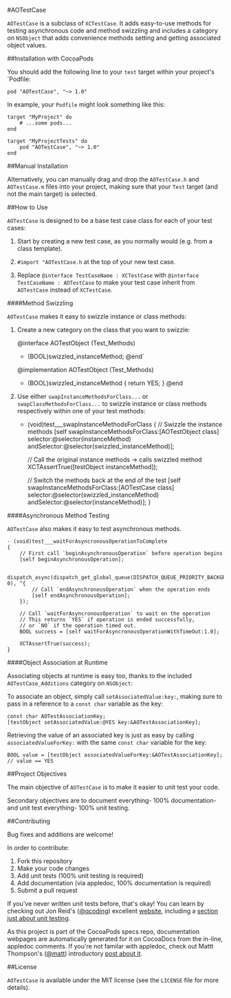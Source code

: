 #AOTestCase

`AOTestCase` is a subclass of `XCTestCase`. It adds easy-to-use methods for testing asynchronous code and method swizzling and includes a category on `NSObject` that adds convenience methods setting and getting associated object values.

##Installation with CocoaPods

You should add the following line to your `test` target within your project's `Podfile:

    pod "AOTestCase", "~> 1.0"
    
In example, your `Podfile` might look something like this:

    target "MyProject" do
        # ...some pods...
    end

    target "MyProjectTests" do
        pod "AOTestCase", "~> 1.0"
    end

##Manual Installation

Alternatively, you can manually drag and drop the `AOTestCase.h` and `AOTestCase.m` files into your project, making sure that your `Test` target (and not the main target) is selected.

##How to Use

`AOTestCase` is designed to be a base test case class for each of your test cases:

1) Start by creating a new test case, as you normally would (e.g. from a class template).

2) `#import "AOTestCase.h` at the top of your new test case.

3) Replace `@interface TestCaseName : XCTestCase` with `@interface TestCaseName : AOTestCase` to make your test case inherit from `AOTestCase` instead of `XCTestCase`.

####Method Swizzling

`AOTestCase` makes it easy to swizzle instance or class methods:

1) Create a new category on the class that you want to swizzle:
    
    @interface AOTestObject (Test_Methods)
    - (BOOL)swizzled_instanceMethod;
    @end`

    @implementation AOTestObject (Test_Methods)
    - (BOOL)swizzled_instanceMethod
    {
      return YES;
    }
    @end

2) Use either `swapInstanceMethodsForClass...` or `swapClassMethodsForClass...` to swizzle instance or class methods respectively within one of your test methods:

    - (void)test___swapInstanceMethodsForClass
    {
        // Swizzle the instance methods
        [self swapInstanceMethodsForClass:[AOTestObject class]
                               selector:@selector(instanceMethod)
                            andSelector:@selector(swizzled_instanceMethod)];
        
        // Call the original instance methods -> calls swizzled method
       XCTAssertTrue([testObject instanceMethod]);
       
       // Switch the methods back at the end of the test
      [self swapInstanceMethodsForClass:[AOTestCase class]
                               selector:@selector(swizzled_instanceMethod)
                            andSelector:@selector(instanceMethod)];
    }

####Asynchronous Method Testing

`AOTestCase` also makes it easy to test asynchronous methods.

    - (void)test___waitForAsyncronousOperationToComplete
    {
        // First call `beginAsynchronousOperation` before operation begins
        [self beginAsynchronousOperation];
        
        dispatch_async(dispatch_get_global_queue(DISPATCH_QUEUE_PRIORITY_BACKGROUND, 0), ^{
            // Call `endAsynchronousOperation` when the operation ends
            [self endAsynchronousOperation];
        });
  
        // Call `waitForAsyncronousOperation` to wait on the operation
        // This returns `YES` if operation is ended successfully,
        // or `NO` if the operation timed out.
        BOOL success = [self waitForAsyncronousOperationWithTimeOut:1.0];
        
        XCTAssertTrue(success);
    }
    
####Object Association at Runtime

Associating objects at runtime is easy too, thanks to the included `AOTestCase_Additions` category on `NSObject`:

To associate an object, simply call `setAssociatedValue:key:`, making sure to pass in a reference to a `const char` variable as the key:

    const char AOTestAssociationKey;
    [testObject setAssociatedValue:@YES key:&AOTestAssociationKey];
        
Retrieving the value of an associated key is just as easy by calling `associatedValueForKey:` with the same `const char` variable for the key:

    BOOL value = [testObject associatedValueForKey:&AOTestAssociationKey];
    // value == YES

##Project Objectives

The main objective of `AOTestCase` is to make it easier to unit test your code.

Secondary objectives are to document everything- 100% documentation- and unit test everything- 100% unit testing.

##Contributing

Bug fixes and additions are welcome!

In order to contribute:

1) Fork this repository
2) Make your code changes
3) Add unit tests (100% unit testing is required)
4) Add documentation (via appledoc, 100% documentation is required)
5) Submit a pull request

If you've never written unit tests before, that's okay! You can learn by checking out Jon Reid's (<a href="https://twitter.com/qcoding">@qcoding</a>) excellent <a href="http://qualitycoding.org/">website</a>, including a <a href="http://qualitycoding.org/unit-testing/">section just about unit testing</a>.

As this project is part of the CocoaPods specs repo, documentation webpages are automatically generated for it on CocoaDocs from the in-line, appledoc comments. If you're not familar with appledoc, check out Mattt Thompson's (<a href="https://twitter.com/mattt">@matt</a>) introductory <a href="http://nshipster.com/documentation/">post about it</a>.

##License

`AOTestCase` is available under the MIT license (see the `LICENSE` file for more details).